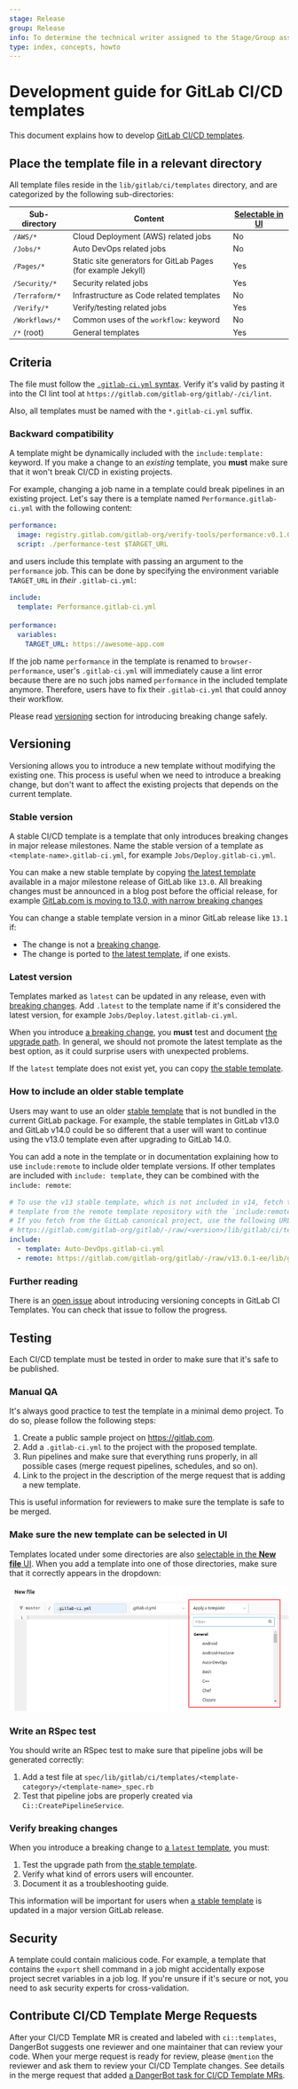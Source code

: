 ```yaml
---
stage: Release
group: Release
info: To determine the technical writer assigned to the Stage/Group associated with this page, see https://about.gitlab.com/handbook/engineering/ux/technical-writing/#designated-technical-writers
type: index, concepts, howto
---
```


# Development guide for GitLab CI/CD templates

This document explains how to develop [GitLab CI/CD templates](../../ci/examples/README.md).

## Place the template file in a relevant directory

All template files reside in the `lib/gitlab/ci/templates` directory, and are categorized by the following sub-directories:

| Sub-directory  | Content                                            | [Selectable in UI](#make-sure-the-new-template-can-be-selected-in-ui) |
|----------------|----------------------------------------------------|-----------------------------------------------------------------------|
| `/AWS/*`       | Cloud Deployment (AWS) related jobs                | No      |
| `/Jobs/*`      | Auto DevOps related jobs                           | No      |
| `/Pages/*`     | Static site generators for GitLab Pages (for example Jekyll) | Yes     |
| `/Security/*`  | Security related jobs                              | Yes     |
| `/Terraform/*` | Infrastructure as Code related templates           | No      |
| `/Verify/*`    | Verify/testing related jobs                        | Yes     |
| `/Workflows/*` | Common uses of the `workflow:` keyword             | No      |
| `/*` (root)    | General templates                                  | Yes     |

## Criteria

The file must follow the [`.gitlab-ci.yml` syntax](../../ci/yaml/README.md).
Verify it's valid by pasting it into the CI lint tool at `https://gitlab.com/gitlab-org/gitlab/-/ci/lint`.

Also, all templates must be named with the `*.gitlab-ci.yml` suffix.

### Backward compatibility

A template might be dynamically included with the `include:template:` keyword. If
you make a change to an *existing* template, you **must** make sure that it won't break
CI/CD in existing projects.

For example, changing a job name in a template could break pipelines in an existing project.
Let's say there is a template named `Performance.gitlab-ci.yml` with the following content:

```yaml
performance:
  image: registry.gitlab.com/gitlab-org/verify-tools/performance:v0.1.0
  script: ./performance-test $TARGET_URL
```

and users include this template with passing an argument to the `performance` job.
This can be done by specifying the environment variable `TARGET_URL` in _their_ `.gitlab-ci.yml`:

```yaml
include:
  template: Performance.gitlab-ci.yml

performance:
  variables:
    TARGET_URL: https://awesome-app.com
```

If the job name `performance` in the template is renamed to `browser-performance`,
user's `.gitlab-ci.yml` will immediately cause a lint error because there
are no such jobs named `performance` in the included template anymore. Therefore,
users have to fix their `.gitlab-ci.yml` that could annoy their workflow.

Please read [versioning](#versioning) section for introducing breaking change safely.

## Versioning

Versioning allows you to introduce a new template without modifying the existing
one. This process is useful when we need to introduce a breaking change,
but don't want to affect the existing projects that depends on the current template.

### Stable version

A stable CI/CD template is a template that only introduces breaking changes in major
release milestones. Name the stable version of a template as `<template-name>.gitlab-ci.yml`,
for example `Jobs/Deploy.gitlab-ci.yml`.

You can make a new stable template by copying [the latest template](#latest-version)
available in a major milestone release of GitLab like `13.0`. All breaking changes
must be announced in a blog post before the official release, for example
[GitLab.com is moving to 13.0, with narrow breaking changes](https://about.gitlab.com/releases/2020/05/06/gitlab-com-13-0-breaking-changes/)

You can change a stable template version in a minor GitLab release like `13.1` if:

- The change is not a [breaking change](#backward-compatibility).
- The change is ported to [the latest template](#latest-version), if one exists.

### Latest version

Templates marked as `latest` can be updated in any release, even with
[breaking changes](#backward-compatibility). Add `.latest` to the template name if
it's considered the latest version, for example `Jobs/Deploy.latest.gitlab-ci.yml`.

When you introduce [a breaking change](#backward-compatibility),
you **must** test and document [the upgrade path](#verify-breaking-changes).
In general, we should not promote the latest template as the best option, as it could surprise users with unexpected problems.

If the `latest` template does not exist yet, you can copy [the stable template](#stable-version).

### How to include an older stable template

Users may want to use an older [stable template](#stable-version) that is not bundled
in the current GitLab package. For example, the stable templates in GitLab v13.0 and
GitLab v14.0 could be so different that a user will want to continue using the v13.0 template even
after upgrading to GitLab 14.0.

You can add a note in the template or in documentation explaining how to use `include:remote`
to include older template versions. If other templates are included with `include: template`,
they can be combined with the `include: remote`:

```yaml
# To use the v13 stable template, which is not included in v14, fetch the specific
# template from the remote template repository with the `include:remote:` keyword.
# If you fetch from the GitLab canonical project, use the following URL format:
# https://gitlab.com/gitlab-org/gitlab/-/raw/<version>/lib/gitlab/ci/templates/<template-name>
include:
  - template: Auto-DevOps.gitlab-ci.yml
  - remote: https://gitlab.com/gitlab-org/gitlab/-/raw/v13.0.1-ee/lib/gitlab/ci/templates/Jobs/Deploy.gitlab-ci.yml
```

### Further reading

There is an [open issue](https://gitlab.com/gitlab-org/gitlab/-/issues/17716) about
introducing versioning concepts in GitLab CI Templates. You can check that issue to
follow the progress.

## Testing

Each CI/CD template must be tested in order to make sure that it's safe to be published.

### Manual QA

It's always good practice to test the template in a minimal demo project.
To do so, please follow the following steps:

1. Create a public sample project on <https://gitlab.com>.
1. Add a `.gitlab-ci.yml` to the project with the proposed template.
1. Run pipelines and make sure that everything runs properly, in all possible cases
   (merge request pipelines, schedules, and so on).
1. Link to the project in the description of the merge request that is adding a new template.

This is useful information for reviewers to make sure the template is safe to be merged.

### Make sure the new template can be selected in UI

Templates located under some directories are also [selectable in the **New file** UI](#place-the-template-file-in-a-relevant-directory).
When you add a template into one of those directories, make sure that it correctly appears in the dropdown:

![CI/CD template selection](img/ci_template_selection_v13_1.png)

### Write an RSpec test

You should write an RSpec test to make sure that pipeline jobs will be generated correctly:

1. Add a test file at `spec/lib/gitlab/ci/templates/<template-category>/<template-name>_spec.rb`
1. Test that pipeline jobs are properly created via `Ci::CreatePipelineService`.

### Verify breaking changes

When you introduce a breaking change to [a `latest` template](#latest-version),
you must:

1. Test the upgrade path from [the stable template](#stable-version).
1. Verify what kind of errors users will encounter.
1. Document it as a troubleshooting guide.

This information will be important for users when [a stable template](#stable-version)
is updated in a major version GitLab release.

## Security

A template could contain malicious code. For example, a template that contains the `export` shell command in a job
might accidentally expose project secret variables in a job log.
If you're unsure if it's secure or not, you need to ask security experts for cross-validation.

## Contribute CI/CD Template Merge Requests

After your CI/CD Template MR is created and labeled with `ci::templates`, DangerBot suggests one reviewer and one maintainer that can review your code. When your merge request is ready for review, please `@mention` the reviewer and ask them to review your CI/CD Template changes. See details in the merge request that added [a DangerBot task for CI/CD Template MRs](https://gitlab.com/gitlab-org/gitlab/-/merge_requests/44688).
